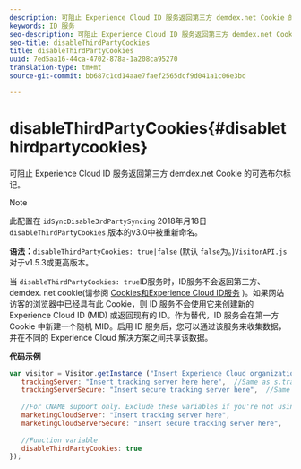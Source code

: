 ```yaml
---
description: 可阻止 Experience Cloud ID 服务返回第三方 demdex.net Cookie 的可选布尔标记。
keywords: ID 服务
seo-description: 可阻止 Experience Cloud ID 服务返回第三方 demdex.net Cookie 的可选布尔标记。
seo-title: disableThirdPartyCookies
title: disableThirdPartyCookies
uuid: 7ed5aa16-44ca-4702-878a-1a208ca95270
translation-type: tm+mt
source-git-commit: bb687c1cd14aae7faef2565dcf9d041a1c06e3bd

---
```



# disableThirdPartyCookies{#disablethirdpartycookies}

可阻止 Experience Cloud ID 服务返回第三方 demdex.net Cookie 的可选布尔标记。

>[!NOTE]
>
>此配置在 `idSyncDisable3rdPartySyncing` 2018年月18日 `disableThirdPartyCookies` 版本的v3.0中被重新命名。

**语法：**`disableThirdPartyCookies: true|false` (默认 `false`为。)`VisitorAPI.js` 对于v1.5.3或更高版本。

当 `disableThirdPartyCookies: true`ID服务时，ID服务不会返回第三方、demdex. net cookie(请参阅 [Cookies和Experience Cloud ID服务](../../mcvid-introduction/mcvid-cookies.md) )。如果网站访客的浏览器中已经具有此 Cookie，则 ID 服务不会使用它来创建新的 Experience Cloud ID (MID) 或返回现有的 ID。作为替代，ID 服务会在第一方 Cookie 中新建一个随机 MID。启用 ID 服务后，您可以通过该服务来收集数据，并在不同的 Experience Cloud 解决方案之间共享该数据。

**代码示例**

```js
var visitor = Visitor.getInstance ("Insert Experience Cloud organization ID here",{ 
   trackingServer: "Insert tracking server here here",  //Same as s.trackingServer 
   trackingServerSecure: "Insert secure tracking server here",  //Same as s.trackingServerSecure 
 
   //For CNAME support only. Exclude these variables if you're not using CNAME 
   marketingCloudServer: "Insert tracking server here", 
   marketingCloudServerSecure: "Insert secure tracking server here", 
 
   //Function variable 
   disableThirdPartyCookies: true 
});
```

